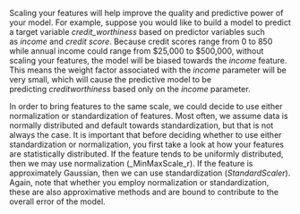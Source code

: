 Scaling your features will help improve the quality and predictive power of your model. For example, suppose you would like to build a model to predict a target variable _credit_worthiness_ based on predictor variables such as _income_ and _credit score_. Because credit scores range from 0 to 850 while annual income could range from $25,000 to $500,000, without scaling your features, the model will be biased towards the _income_ feature. This means the weight factor associated with the _income_ parameter will be very small, which will cause the predictive model to be predicting _creditworthiness_ based only on the _income_ parameter.

In order to bring features to the same scale, we could decide to use either normalization or standardization of features. Most often, we assume data is normally distributed and default towards standardization, but that is not always the case. It is important that before deciding whether to use either standardization or normalization, you first take a look at how your features are statistically distributed. If the feature tends to be uniformly distributed, then we may use normalization (_MinMaxScale_r). If the feature is approximately Gaussian, then we can use standardization (_StandardScaler_). Again, note that whether you employ normalization or standardization, these are also approximative methods and are bound to contribute to the overall error of the model.